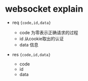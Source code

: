 # websocket explain 

* req `{code,id,data}`
    * code 为零表示正确请求的过程
    * id    从cookie取出的认证
    * data  信息

* res `{code,id,data}`
    * code 
    * id
    * data